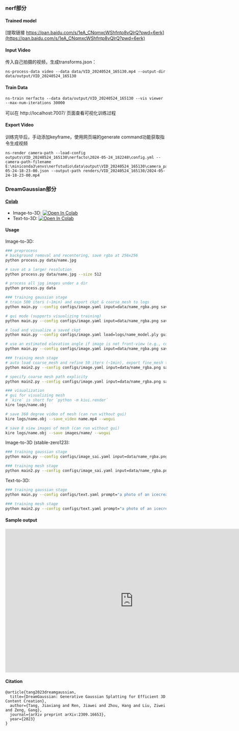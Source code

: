 ### nerf部分

#### Trained model

[提取链接 https://pan.baidu.com/s/1eA_CNqmxcWShfntp8vQlrQ?pwd=6erk](https://pan.baidu.com/s/1eA_CNqmxcWShfntp8vQlrQ?pwd=6erk) 

#### Input Video
传入自己拍摄的视频，生成transforms.json：
```
ns-process-data video --data data/VID_20240524_165130.mp4 --output-dir data/output/VID_20240524_165130
```
#### Train Data
```
ns-train nerfacto --data data/output/VID_20240524_165130 --vis viewer --max-num-iterations 30000
```
可以在 http://localhost:7007/ 页面查看可视化训练过程
#### Export Video
训练完毕后，手动添加keyframe，使用网页端的generate command功能获取指令生成视频

```
ns-render camera-path --load-config outputs\VID_20240524_165130\nerfacto\2024-05-24_182248\config.yml --camera-path-filename E:\miniconda3\envs\nerfstudio\data\output\VID_20240524_165130\camera_paths\2024-05-24-18-23-00.json --output-path renders/VID_20240524_165130/2024-05-24-18-23-00.mp4
```

### DreamGaussian部分


#### [Colab](https://github.com/camenduru/dreamgaussian-colab)

- Image-to-3D: [![Open In Colab](https://colab.research.google.com/assets/colab-badge.svg)](https://colab.research.google.com/drive/1sLpYmmLS209-e5eHgcuqdryFRRO6ZhFS?usp=sharing)
- Text-to-3D: [![Open In Colab](https://colab.research.google.com/assets/colab-badge.svg)](https://colab.research.google.com/github/camenduru/dreamgaussian-colab/blob/main/dreamgaussian_colab.ipynb)


#### Usage

Image-to-3D:

```bash
### preprocess
# background removal and recentering, save rgba at 256x256
python process.py data/name.jpg

# save at a larger resolution
python process.py data/name.jpg --size 512

# process all jpg images under a dir
python process.py data

### training gaussian stage
# train 500 iters (~1min) and export ckpt & coarse_mesh to logs
python main.py --config configs/image.yaml input=data/name_rgba.png save_path=name

# gui mode (supports visualizing training)
python main.py --config configs/image.yaml input=data/name_rgba.png save_path=name gui=True

# load and visualize a saved ckpt
python main.py --config configs/image.yaml load=logs/name_model.ply gui=True

# use an estimated elevation angle if image is not front-view (e.g., common looking-down image can use -30)
python main.py --config configs/image.yaml input=data/name_rgba.png save_path=name elevation=-30

### training mesh stage
# auto load coarse_mesh and refine 50 iters (~1min), export fine_mesh to logs
python main2.py --config configs/image.yaml input=data/name_rgba.png save_path=name

# specify coarse mesh path explicity
python main2.py --config configs/image.yaml input=data/name_rgba.png save_path=name mesh=logs/name_mesh.obj

### visualization
# gui for visualizing mesh
# `kire` is short for `python -m kiui.render`
kire logs/name.obj

# save 360 degree video of mesh (can run without gui)
kire logs/name.obj --save_video name.mp4 --wogui

# save 8 view images of mesh (can run without gui)
kire logs/name.obj --save images/name/ --wogui

```

Image-to-3D (stable-zero123):

```bash
### training gaussian stage
python main.py --config configs/image_sai.yaml input=data/name_rgba.png save_path=name

### training mesh stage
python main2.py --config configs/image_sai.yaml input=data/name_rgba.png save_path=name
```

Text-to-3D:

```bash
### training gaussian stage
python main.py --config configs/text.yaml prompt="a photo of an icecream" save_path=icecream

### training mesh stage
python main2.py --config configs/text.yaml prompt="a photo of an icecream" save_path=icecream
```
#### Sample output

<iframe 
    height=450 
    width=800 
    src="https://github.com/zchnee/2024-project3/blob/master/output/dog.mp4" 
    frameborder="0" 
    allowfullscreen="true">
</iframe>


#### Citation

```
@article{tang2023dreamgaussian,
  title={DreamGaussian: Generative Gaussian Splatting for Efficient 3D Content Creation},
  author={Tang, Jiaxiang and Ren, Jiawei and Zhou, Hang and Liu, Ziwei and Zeng, Gang},
  journal={arXiv preprint arXiv:2309.16653},
  year={2023}
}
```
